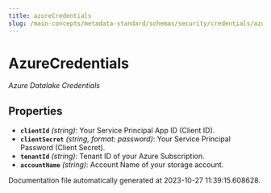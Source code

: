 ```yaml
---
title: azureCredentials
slug: /main-concepts/metadata-standard/schemas/security/credentials/azurecredentials
---
```


# AzureCredentials

*Azure Datalake Credentials*

## Properties

- **`clientId`** *(string)*: Your Service Principal App ID (Client ID).
- **`clientSecret`** *(string, format: password)*: Your Service Principal Password (Client Secret).
- **`tenantId`** *(string)*: Tenant ID of your Azure Subscription.
- **`accountName`** *(string)*: Account Name of your storage account.


Documentation file automatically generated at 2023-10-27 11:39:15.608628.
